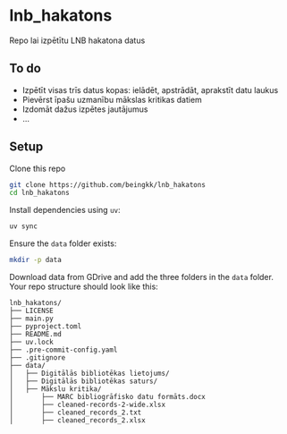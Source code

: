 # lnb_hakatons

Repo lai izpētītu LNB hakatona datus

## To do

- Izpētīt visas trīs datus kopas: ielādēt, apstrādāt, aprakstīt datu laukus
- Pievērst īpašu uzmanību mākslas kritikas datiem
- Izdomāt dažus izpētes jautājumus
- ...

## Setup

Clone this repo

```bash
git clone https://github.com/beingkk/lnb_hakatons
cd lnb_hakatons
```

Install dependencies using `uv`:

```bash
uv sync
```

Ensure the `data` folder exists:

```bash
mkdir -p data
```

Download data from GDrive and add the three folders in the `data` folder. Your repo structure should look like this:

```
lnb_hakatons/
├── LICENSE
├── main.py
├── pyproject.toml
├── README.md
├── uv.lock
├── .pre-commit-config.yaml
├── .gitignore
├── data/
│   ├── Digitālās bibliotēkas lietojums/
│   ├── Digitālās bibliotēkas saturs/
│   ├── Mākslu kritika/
│       ├── MARC bibliogrāfisko datu formāts.docx
│       ├── cleaned-records-2-wide.xlsx
│       ├── cleaned_records_2.txt
│       ├── cleaned_records_2.xlsx
```

